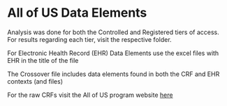 # All of US Data Elements

Analysis was done for both the Controlled and Registered tiers of access. For results regarding each tier, visit the respective folder.

For Electronic Health Record (EHR) Data Elements use the excel files with EHR in the title of the file

The Crossover file includes data elements found in both the CRF and EHR contexts (and files)

For the raw CRFs visit the All of US program website [here](https://www.researchallofus.org/data-tools/survey-explorer/)
